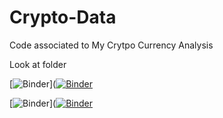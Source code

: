 # Crypto-Data


Code associated to My Crytpo Currency Analysis 

Look at folder 



[![Binder](https://mybinder.org/badge_logo.svg)]([![Binder](https://mybinder.org/badge_logo.svg)](https://mybinder.org/v2/gh/OmarElsafy/Crypto-Data-/HEAD)

[![Binder](https://mybinder.org/badge_logo.svg)]([![Binder](https://mybinder.org/badge_logo.svg)](https://mybinder.org/v2/gh/OmarElsafy/Crypto-Data-/a26b95825d5520ed39da7aae8b6c22e516ac6c64)
